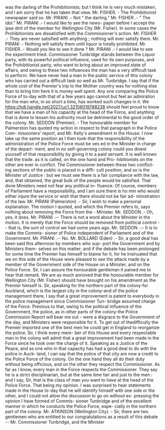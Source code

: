 was the darling of the Prohibitionists; but I think he is very much mistaken, and I am sorry that he has taken that view. Mr. FISHER. - The Prohibitionist newspaper said so. Mr. PIRANI .- Not " the darling." Mr. FISHER .- " The idol." Mr. PIRANI .- I would like to see the news- paper before I accept the ipse dirit of the member for Wellington City (Mr. Fisher). In some cases the Prohibitionists are dissatisfied with the Commissioner's action. Mr. FISHER .- They are never satisfied with anything ; nothing will ever satisfy them. Mr. PIRANI .- Nothing will satisfy them until liquor is totally prohibited. Mr. FISHER .- Would you like to see it done ? Mr. PIRANI .- I would like to see the experiment tried. Commissioner Tunbridge stands between the Liquor party, with its powerful political influence, used for its own purposes, and the Prohibitionist party, who want to bring about an improved state of affairs, and owing to these two influences the man has a very difficult task to perform. We have never had a man in the public service of this colony who has carried out a difficult task so well as Mr. Tunbridge. I say that if the whole cost of the Premier's trip to the Mother country was for nothing else than to bring him here it is money well spent. Any one comparing the Police Force of to-day with that of a few years ago cannot but feel an admiration for the man who, in so short a time, has worked such changes in it. We https://hdl.handle.net/2027/uc1.32106019788238 should feel proud to know that we have a man of his capacity at the head of the Force, and anything that is done to lessen his authority must be detrimental to the good order of the colony. Mr. SEDDON (Premier). - The honourable member for Palmerston has quoted my action in respect to that paragraph in the Police Com- missioners' report, and Mr. Kelly's amendment in the House. I now take up the same position as I then took-that the responsibility of the administration of the Police Force must be ves ed in the Minister in charge of the depart- ment, and in no self-governing colony could you divest yourself of that responsibility by giving it to a paid servant. It is well known that the trade. as it is called, on the one hand and Pro- hibitionists on the other are ever in conflict. The Commissioner between these two conflict- ing sections of the public is placed in a diffi- cult position, and so is the Minister of Justice : but we must see there is a fair compliance with the law, and, that obtained, the great bulk of the people would be satisfied. That done Ministers need not fear any political in- fluence. Of course, members of Parliament have a responsibility, and I am sure there is ho min who would either injure the service or wish that there should not be fair ad- ministration of the law. Mr. PIRANI (Palmerston) .- Sir, I wish to make a personal explanation. The motion I quoted, and which the Premier refers to, says nothing about removing the Force from the - Minister. Mr. SEDDON .- Oh, yes, it does. Mr. PIRANI .-- There is not a word about the Minister in the motion. It is merely that the Force should be removed from political control -- that is, the sort of control we had some years ago. Mr. SEDDON .-- It is to make the Commis- sioner of Police independent of Parliament and of the Government. Mr. PIRANI .-- No. Mr. BOLLARD (Eden) .- Sir, a good deal has been said this afternoon by members who sup- port the Government and by Ministers them- selves on this matter; and if the debate has been prolonged for some time the Premier has himself to blame for it, for he insinuated that we on this side of the House wore pleased to see the attack made by a member of the Government side of the House on a Minister, and on the Police Force. Sir, I can assure the honourable gentleman it pained me to hear that remark. We are as much annoved that the honourable member for Wellington City (Mr. Fisher) should have brought on his amendment as the Premier himself is. Sir, speaking for the northern part of the colony-for Auckland, which is the largest city in the colony-and of the police management there, I say that a great improvement is patent to everybody in the police management since Commissioner Tun- bridge assumed charge of the Force. Previous to that, owing to the political influence of the Government, the police, as in other parts of the colony-the Police Commission Report will bear me out - were a disgrace to the Government of the day, and Ministers were responsible for it. To get out of thedifficulty the Premier imported one of the best men he could get in England to reorganize the police. Sir, I think every mem- ber of this House and every respectable man in the colony will admit that a great improvement had been made in the Force since he took over the charge of it. Speaking as a Justice of the Peace, and as one who in that capacity has had a good deal to do with the police in Auck- land, I can say that the police of that city are now a credit to the Police Force of the colony. On the one hand they all do their duty without being officious, and on the other they respect the Commissioner. As far as I know, every man in the Force respects the Commissioner. They say he is a strict disciplinarian, but at the same time fair and just to the men : and I say, Sir, that is the class of man you want to have at the head of the Police Force. That being my opinion. I was surprised to hear statements made in the House to-day that he will identify himself with one side or the other, and I could not allow the discussion to go on without ex- pressing the opinion I have formed of Commis- sioner Tunbridge and of the excellent manner in which he conducts the Police Force, espe- cially in the northern part of the colony. Mr. ATKINSON (Wellington City). - Sir, there are two gentlemen who are entitled to our congratulations as a result of this debate -- Mr. Commissioner Tunbridge, and the Minister 